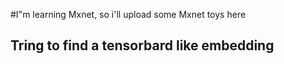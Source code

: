 #I"m learning Mxnet, so i'll upload some Mxnet toys here
## Tring to find a tensorbard like embedding
